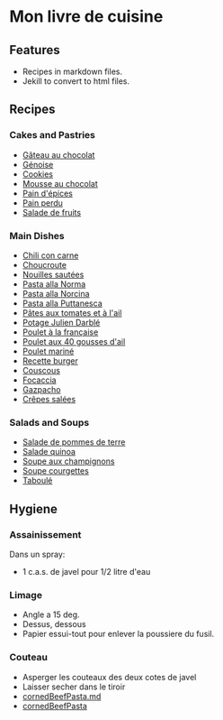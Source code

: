 # Mon livre de cuisine

## Features

- Recipes in markdown files.
- Jekill to convert to html files.

## Recipes

### Cakes and Pastries

- [Gâteau au chocolat](https://timcharlier6.github.io/recipes/recipes/Gateau%20au%20chocolat)
- [Génoise](https://timcharlier6.github.io/recipes/recipes/Genoise)
- [Cookies](https://timcharlier6.github.io/recipes/recipes/cookies)
- [Mousse au chocolat](https://timcharlier6.github.io/recipes/recipes/mousse_au_chocolat)
- [Pain d'épices](https://timcharlier6.github.io/recipes/recipes/pain_d_epices)
- [Pain perdu](https://timcharlier6.github.io/recipes/recipes/pain_perdu)
- [Salade de fruits](https://timcharlier6.github.io/recipes/recipes/salade_fruits)

### Main Dishes

- [Chili con carne](https://timcharlier6.github.io/recipes/recipes/chili_con_carne)
- [Choucroute](https://timcharlier6.github.io/recipes/recipes/choucroute)
- [Nouilles sautées](https://timcharlier6.github.io/recipes/recipes/nouilles_sautees)
- [Pasta alla Norma](https://timcharlier6.github.io/recipes/recipes/pasta-alla-norma)
- [Pasta alla Norcina](https://timcharlier6.github.io/recipes/recipes/pasta_alla_norcina)
- [Pasta alla Puttanesca](https://timcharlier6.github.io/recipes/recipes/pasta_alla_puttanesca)
- [Pâtes aux tomates et à l'ail](https://timcharlier6.github.io/recipes/recipes/pates_aux_tomates_et_a_l%27ail)
- [Potage Julien Darblé](https://timcharlier6.github.io/recipes/recipes/potage%20julien%20darbl%C3%A9)
- [Poulet à la française](https://timcharlier6.github.io/recipes/recipes/poulet_a_la_francaise)
- [Poulet aux 40 gousses d'ail](https://timcharlier6.github.io/recipes/recipes/poulet_aux_40_gousses_d_ail)
- [Poulet mariné](https://timcharlier6.github.io/recipes/recipes/poulet_mariné)
- [Recette burger](https://timcharlier6.github.io/recipes/recipes/recette-burger)
- [Couscous](https://timcharlier6.github.io/recipes/recipes/couscous)
- [Focaccia](https://timcharlier6.github.io/recipes/recipes/focaccia)
- [Gazpacho](https://timcharlier6.github.io/recipes/recipes/gazpacho)
- [Crêpes salées](https://timcharlier6.github.io/recipes/recipes/crepes_salees)

### Salads and Soups

- [Salade de pommes de terre](https://timcharlier6.github.io/recipes/recipes/salade_pomme_de_terres)
- [Salade quinoa](https://timcharlier6.github.io/recipes/recipes/salade_quinoa)
- [Soupe aux champignons](https://timcharlier6.github.io/recipes/recipes/soupe-aux-champignons)
- [Soupe courgettes](https://timcharlier6.github.io/recipes/recipes/soupe_courgettes)
- [Taboulé](https://timcharlier6.github.io/recipes/recipes/taboule)

## Hygiene

### Assainissement

Dans un spray:

- 1 c.a.s. de javel pour 1/2 litre d'eau

### Limage

- Angle a 15 deg.
- Dessus, dessous
- Papier essui-tout pour enlever la poussiere du fusil.

### Couteau

- Asperger les couteaux des deux cotes de javel
- Laisser secher dans le tiroir
- [cornedBeefPasta.md](https://timcharlier6.github.io/recipes/recipes/cornedBeefPasta.md)
- [cornedBeefPasta](https://timcharlier6.github.io/recipes/recipes/cornedBeefPasta)
